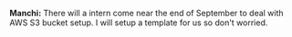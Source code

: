 **Manchi:** There will a intern come near the end of September to deal with AWS S3 bucket setup. I will setup a template for us so don't worried.